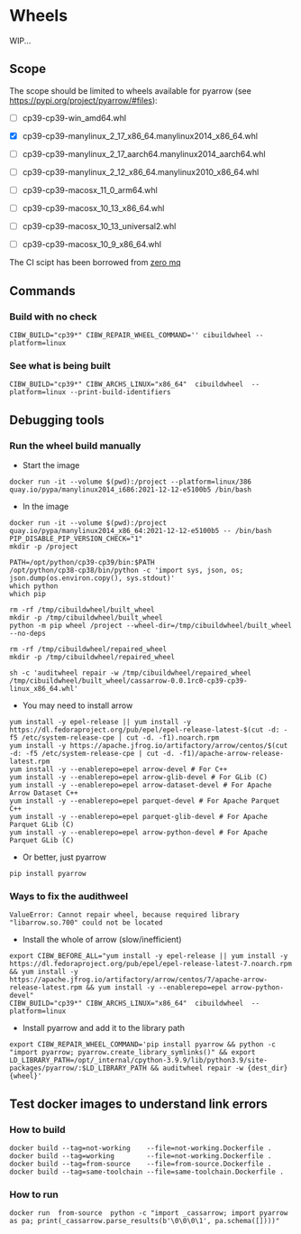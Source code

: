 # Wheels

WIP...

## Scope


The scope should be limited to wheels available for pyarrow (see https://pypi.org/project/pyarrow/#files):
- [ ] cp39-cp39-win_amd64.whl
- [x] cp39-cp39-manylinux_2_17_x86_64.manylinux2014_x86_64.whl
- [ ] cp39-cp39-manylinux_2_17_aarch64.manylinux2014_aarch64.whl
- [ ] cp39-cp39-manylinux_2_12_x86_64.manylinux2010_x86_64.whl
- [ ] cp39-cp39-macosx_11_0_arm64.whl
- [ ] cp39-cp39-macosx_10_13_x86_64.whl
- [ ] cp39-cp39-macosx_10_13_universal2.whl
- [ ] cp39-cp39-macosx_10_9_x86_64.whl


The CI scipt has been borrowed from [zero mq](https://github.com/zeromq/pyzmq/blob/f30a5cb00cfd67ab65b474c86852a31e77c349af/.github/workflows/wheels.yml)


## Commands

### Build with no check

```shell
CIBW_BUILD="cp39*" CIBW_REPAIR_WHEEL_COMMAND='' cibuildwheel --platform=linux
```

### See what is being built

```shell
CIBW_BUILD="cp39*" CIBW_ARCHS_LINUX="x86_64"  cibuildwheel  --platform=linux --print-build-identifiers
```

## Debugging tools

### Run the wheel build manually

* Start the image
```shell
docker run -it --volume $(pwd):/project --platform=linux/386  quay.io/pypa/manylinux2014_i686:2021-12-12-e5100b5 /bin/bash
```
* In the image
```shell
docker run -it --volume $(pwd):/project   quay.io/pypa/manylinux2014_x86_64:2021-12-12-e5100b5 -- /bin/bash
PIP_DISABLE_PIP_VERSION_CHECK="1"
mkdir -p /project

PATH=/opt/python/cp39-cp39/bin:$PATH
/opt/python/cp38-cp38/bin/python -c 'import sys, json, os; json.dump(os.environ.copy(), sys.stdout)'
which python
which pip

rm -rf /tmp/cibuildwheel/built_wheel
mkdir -p /tmp/cibuildwheel/built_wheel
python -m pip wheel /project --wheel-dir=/tmp/cibuildwheel/built_wheel --no-deps

rm -rf /tmp/cibuildwheel/repaired_wheel
mkdir -p /tmp/cibuildwheel/repaired_wheel

sh -c 'auditwheel repair -w /tmp/cibuildwheel/repaired_wheel /tmp/cibuildwheel/built_wheel/cassarrow-0.0.1rc0-cp39-cp39-linux_x86_64.whl'
```
* You may need to install arrow
```shell
yum install -y epel-release || yum install -y https://dl.fedoraproject.org/pub/epel/epel-release-latest-$(cut -d: -f5 /etc/system-release-cpe | cut -d. -f1).noarch.rpm
yum install -y https://apache.jfrog.io/artifactory/arrow/centos/$(cut -d: -f5 /etc/system-release-cpe | cut -d. -f1)/apache-arrow-release-latest.rpm
yum install -y --enablerepo=epel arrow-devel # For C++
yum install -y --enablerepo=epel arrow-glib-devel # For GLib (C)
yum install -y --enablerepo=epel arrow-dataset-devel # For Apache Arrow Dataset C++
yum install -y --enablerepo=epel parquet-devel # For Apache Parquet C++
yum install -y --enablerepo=epel parquet-glib-devel # For Apache Parquet GLib (C)
yum install -y --enablerepo=epel arrow-python-devel # For Apache Parquet GLib (C)
```
* Or better, just pyarrow
```shell
pip install pyarrow
```

### Ways to fix the audithweel

```shell
ValueError: Cannot repair wheel, because required library "libarrow.so.700" could not be located

```

* Install the whole of arrow (slow/inefficient)
```shell
export CIBW_BEFORE_ALL="yum install -y epel-release || yum install -y https://dl.fedoraproject.org/pub/epel/epel-release-latest-7.noarch.rpm && yum install -y https://apache.jfrog.io/artifactory/arrow/centos/7/apache-arrow-release-latest.rpm && yum install -y --enablerepo=epel arrow-python-devel"
CIBW_BUILD="cp39*" CIBW_ARCHS_LINUX="x86_64"  cibuildwheel  --platform=linux
```
* Install pyarrow and add it to the library path
```shell
export CIBW_REPAIR_WHEEL_COMMAND='pip install pyarrow && python -c "import pyarrow; pyarrow.create_library_symlinks()" && export LD_LIBRARY_PATH=/opt/_internal/cpython-3.9.9/lib/python3.9/site-packages/pyarrow/:$LD_LIBRARY_PATH && auditwheel repair -w {dest_dir} {wheel}'
```

## Test docker images to understand link errors

### How to build

```shell
docker build --tag=not-working    --file=not-working.Dockerfile .
docker build --tag=working        --file=not-working.Dockerfile .
docker build --tag=from-source    --file=from-source.Dockerfile .
docker build --tag=same-toolchain --file=same-toolchain.Dockerfile .
```

### How to run

```shell
docker run  from-source  python -c "import _cassarrow; import pyarrow as pa; print(_cassarrow.parse_results(b'\0\0\0\1', pa.schema([])))"
```
